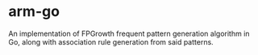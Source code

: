 # arm-go

An implementation of FPGrowth frequent pattern generation algorithm in Go,
along with association rule generation from said patterns.